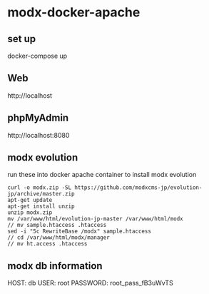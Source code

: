 # modx-docker-apache

## set up
docker-compose up

## Web
http://localhost

## phpMyAdmin
http://localhost:8080


## modx evolution
run these into docker apache container to install modx evolution

```
curl -o modx.zip -SL https://github.com/modxcms-jp/evolution-jp/archive/master.zip
apt-get update
apt-get install unzip
unzip modx.zip
mv /var/www/html/evolution-jp-master /var/www/html/modx
// mv sample.htaccess .htaccess
sed -i "5c RewriteBase /modx" sample.htaccess
// cd /var/www/html/modx/manager
// mv ht.access .htaccess
```

## modx db information
  HOST: db
  USER: root
  PASSWORD: root_pass_fB3uWvTS
